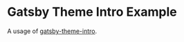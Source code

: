 # Gatsby Theme Intro Example

A usage of [gatsby-theme-intro](https://github.com/wkocjan/gatsby-theme-intro).
